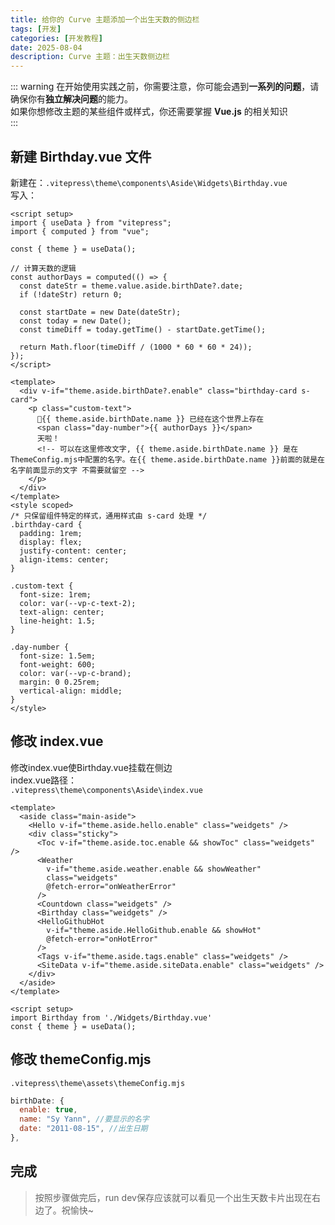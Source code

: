 ```yaml
---
title: 给你的 Curve 主题添加一个出生天数的侧边栏
tags: [开发]
categories: [开发教程]
date: 2025-08-04
description: Curve 主题：出生天数侧边栏
---
```


::: warning
在开始使用实践之前，你需要注意，你可能会遇到**一系列的问题**，请确保你有**独立解决问题**的能力。<br>
如果你想修改主题的某些组件或样式，你还需要掌握 **Vue.js** 的相关知识<br>
:::
## 新建 Birthday.vue 文件
新建在：`.vitepress\theme\components\Aside\Widgets\Birthday.vue`<br>
写入：
```vue
<script setup>
import { useData } from "vitepress";
import { computed } from "vue";

const { theme } = useData();

// 计算天数的逻辑
const authorDays = computed(() => {
  const dateStr = theme.value.aside.birthDate?.date;
  if (!dateStr) return 0;
  
  const startDate = new Date(dateStr);
  const today = new Date();
  const timeDiff = today.getTime() - startDate.getTime();
  
  return Math.floor(timeDiff / (1000 * 60 * 60 * 24));
});
</script>

<template>
  <div v-if="theme.aside.birthDate?.enable" class="birthday-card s-card">
    <p class="custom-text">
      🎉{{ theme.aside.birthDate.name }} 已经在这个世界上存在
      <span class="day-number">{{ authorDays }}</span>
      天啦！
      <!-- 可以在这里修改文字, {{ theme.aside.birthDate.name }} 是在ThemeConfig.mjs中配置的名字。在{{ theme.aside.birthDate.name }}前面的就是在名字前面显示的文字 不需要就留空 -->
    </p>
  </div>
</template>
<style scoped>
/* 只保留组件特定的样式，通用样式由 s-card 处理 */
.birthday-card {
  padding: 1rem;
  display: flex;
  justify-content: center;
  align-items: center;
}

.custom-text {
  font-size: 1rem;
  color: var(--vp-c-text-2);
  text-align: center;
  line-height: 1.5;
}

.day-number {
  font-size: 1.5em;
  font-weight: 600;
  color: var(--vp-c-brand);
  margin: 0 0.25rem;
  vertical-align: middle;
}
</style>

```

## 修改 index.vue
修改index.vue使Birthday.vue挂载在侧边<br>
index.vue路径：<br>
`.vitepress\theme\components\Aside\index.vue`

```vue{12}
<template>
  <aside class="main-aside">
    <Hello v-if="theme.aside.hello.enable" class="weidgets" />
    <div class="sticky">
      <Toc v-if="theme.aside.toc.enable && showToc" class="weidgets" />
      <Weather
        v-if="theme.aside.weather.enable && showWeather"
        class="weidgets"
        @fetch-error="onWeatherError"
      />
      <Countdown class="weidgets" />
      <Birthday class="weidgets" />
      <HelloGithubHot
        v-if="theme.aside.HelloGithub.enable && showHot"
        @fetch-error="onHotError"
      />
      <Tags v-if="theme.aside.tags.enable" class="weidgets" />
      <SiteData v-if="theme.aside.siteData.enable" class="weidgets" />
    </div>
  </aside>
</template>
```

```vue{2}
<script setup>
import Birthday from './Widgets/Birthday.vue'
const { theme } = useData(); 
```

## 修改 themeConfig.mjs
`.vitepress\theme\assets\themeConfig.mjs`
```js
birthDate: {
  enable: true,
  name: "Sy Yann", //要显示的名字
  date: "2011-08-15", //出生日期
},
```

## 完成
> 按照步骤做完后，run dev保存应该就可以看见一个出生天数卡片出现在右边了。祝愉快~